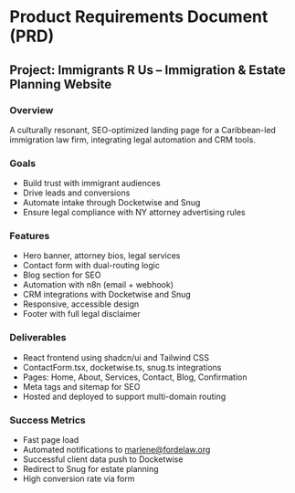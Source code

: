# Product Requirements Document (PRD)
## Project: Immigrants R Us – Immigration & Estate Planning Website

### Overview
A culturally resonant, SEO-optimized landing page for a Caribbean-led immigration law firm, integrating legal automation and CRM tools.

### Goals
- Build trust with immigrant audiences
- Drive leads and conversions
- Automate intake through Docketwise and Snug
- Ensure legal compliance with NY attorney advertising rules

### Features
- Hero banner, attorney bios, legal services
- Contact form with dual-routing logic
- Blog section for SEO
- Automation with n8n (email + webhook)
- CRM integrations with Docketwise and Snug
- Responsive, accessible design
- Footer with full legal disclaimer

### Deliverables
- React frontend using shadcn/ui and Tailwind CSS
- ContactForm.tsx, docketwise.ts, snug.ts integrations
- Pages: Home, About, Services, Contact, Blog, Confirmation
- Meta tags and sitemap for SEO
- Hosted and deployed to support multi-domain routing

### Success Metrics
- Fast page load
- Automated notifications to marlene@fordelaw.org
- Successful client data push to Docketwise
- Redirect to Snug for estate planning
- High conversion rate via form
